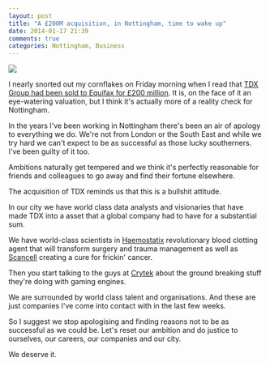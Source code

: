 ```yaml
---
layout: post
title: "A £200M acquisition, in Nottingham, time to wake up"
date: 2014-01-17 21:39
comments: true
categories: Nottingham, Business
---
```


<img src="/images/world_beater_ball_web.png">

I nearly snorted out my cornflakes on Friday morning when I read that [TDX Group had been sold to Equifax for £200 million](http://www.nottinghampost.com/200-million-takeover-Nottingham-technology/story-20454150-detail/story.html). It is, on the face of it an eye-watering valuation, but I think it's actually more of a reality check for Nottingham.
<!-- more -->
In the years I've been working in Nottingham there's been an air of apology to everything we do. We're not from London or the South East and while we try hard we can't expect to be as successful as those lucky southerners. I've been guilty of it too.

Ambitions naturally get tempered and we think it's perfectly reasonable for friends and colleagues to go away and find their fortune elsewhere.

The acquisition of TDX reminds us that this is a bullshit attitude.

In our city we have world class data analysts and visionaries that have made TDX into a asset that a global company had to have for a substantial sum.

We have world-class scientists in [Haemostatix](http://www.haemostatix.com) revolutionary blood clotting agent that will transform surgery and trauma management as well as [Scancell](http://www.scancell.co.uk) creating a cure for frickin' cancer.

Then you start talking to the guys at [Crytek](http://www.crytek.com/career/studios/overview/nottingham) about the ground breaking stuff they're doing with gaming engines.

We are surrounded by world class talent and organisations. And these are just companies I've come into contact with in the last few weeks.

So I suggest we stop apologising and finding reasons not to be as successful as we could be. Let's reset our ambition and do justice to ourselves, our careers, our companies and our city.

We deserve it.